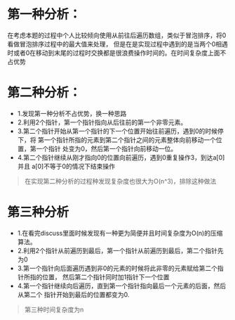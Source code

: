 第一种分析：
=======================
在考虑本题的过程中个人比较倾向使用从前往后遍历数组，类似于冒泡排序，将0看做冒泡排序过程中的最大值来处理，
但是在是实现过程中遇到的是当两个0相遇时或者0在移动到末尾的过程时交换都是很浪费操作时间的。在时间复杂度上面不占优势


第二种分析：
================================
+ 1.发现第一种分析不占优势，换一种思路
+ 2.利用2个指针，第一个指针指向从后往前的第一个非零元素。
+ 3.第二个指针开始从第一个指针的下一个位置开始往前遍历，遇到0的时候停下，将
第一个指针所指的元素到第二个指针之间的元素整体向前移动一个位置，第一个指针
处变为0，然后第一个指针向前移动一位。
+ 4.第二个指针继续从刚才指向0的位置向前遍历，遇到0重复操作3，到达a[0]并且
a[0]不等于0的情况下结束操作
> 在实现第二种分析的过程种发现复杂度也很大为O(n^3)，排除这种做法

第三种分析
=========================================
+ 1.在看完discuss里面时候发现有一种更为简便并且时间复杂度为O(n)的压缩算法。
+ 2.利用2个指针从前遍历到最后，第一个指针从前遍历到最后，第二个指针先为0
+ 3.第一个指针向后面遍历遇到非0的元素的时候将此非零的元素赋给第二个指针所指的位置，
然后第二个指针同时加1指针下一个位置
+ 4.第一个指针继续向后遍历，直到第一个指针指向最后一个元素的后面，然后从第二个
指针开始到最后的位置都变为0.
> 第三种时间复杂度为n

